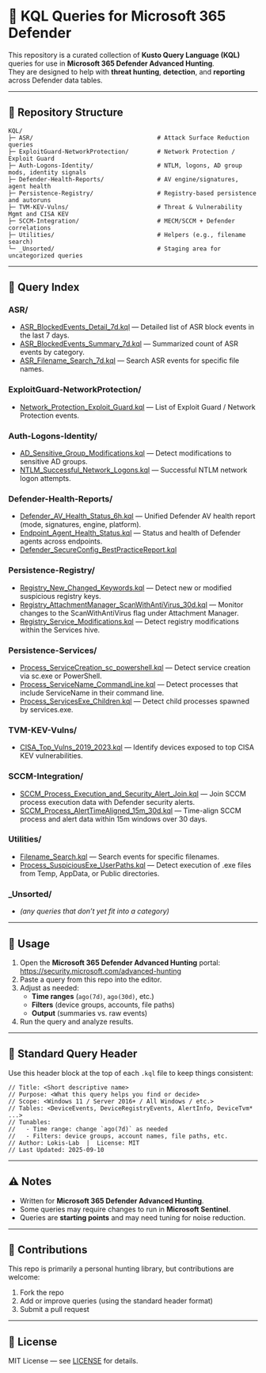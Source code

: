 # 🔎 KQL Queries for Microsoft 365 Defender

This repository is a curated collection of **Kusto Query Language (KQL)** queries for use in **Microsoft 365 Defender Advanced Hunting**.  
They are designed to help with **threat hunting**, **detection**, and **reporting** across Defender data tables.

---

## 📂 Repository Structure

```
KQL/
├─ ASR/                                   # Attack Surface Reduction queries
├─ ExploitGuard-NetworkProtection/        # Network Protection / Exploit Guard
├─ Auth-Logons-Identity/                  # NTLM, logons, AD group mods, identity signals
├─ Defender-Health-Reports/               # AV engine/signatures, agent health
├─ Persistence-Registry/                  # Registry-based persistence and autoruns
├─ TVM-KEV-Vulns/                         # Threat & Vulnerability Mgmt and CISA KEV
├─ SCCM-Integration/                      # MECM/SCCM + Defender correlations
├─ Utilities/                             # Helpers (e.g., filename search)
└─ _Unsorted/                             # Staging area for uncategorized queries
```

---

## 📑 Query Index

### ASR/
- [ASR_BlockedEvents_Detail_7d.kql](KQL/ASR/ASR_BlockedEvents_Detail_7d.kql) — Detailed list of ASR block events in the last 7 days.
- [ASR_BlockedEvents_Summary_7d.kql](KQL/ASR/ASR_BlockedEvents_Summary_7d.kql) — Summarized count of ASR events by category.
- [ASR_Filename_Search_7d.kql](KQL/ASR/ASR_Filename_Search_7d.kql) — Search ASR events for specific file names.

### ExploitGuard-NetworkProtection/
- [Network_Protection_Exploit_Guard.kql](KQL/ExploitGuard-NetworkProtection/Network_Protection_Exploit_Guard.kql) — List of Exploit Guard / Network Protection events.

### Auth-Logons-Identity/
- [AD_Sensitive_Group_Modifications.kql](KQL/Auth-Logons-Identity/AD_Sensitive_Group_Modifications.kql) — Detect modifications to sensitive AD groups.
- [NTLM_Successful_Network_Logons.kql](KQL/Auth-Logons-Identity/NTLM_Successful_Network_Logons.kql) — Successful NTLM network logon attempts.

### Defender-Health-Reports/
- [Defender_AV_Health_Status_6h.kql](KQL/Defender-Health-Reports/Defender_AV_Health_Status_6h.kql) — Unified Defender AV health report (mode, signatures, engine, platform).
- [Endpoint_Agent_Health_Status.kql](KQL/Defender-Health-Reports/Endpoint_Agent_Health_Status.kql) — Status and health of Defender agents across endpoints.
- [Defender_SecureConfig_BestPracticeReport.kql](KQL/Defender-Health-Reports/Defender_SecureConfig_BestPracticeReport.kql)

### Persistence-Registry/
- [Registry_New_Changed_Keywords.kql](KQL/Persistence-Registry/Registry_New_Changed_Keywords.kql) — Detect new or modified suspicious registry keys.
- [Registry_AttachmentManager_ScanWithAntiVirus_30d.kql](KQL/Persistence-Registry/Registry_AttachmentManager_ScanWithAntiVirus_30d.kql) — Monitor changes to the ScanWithAntiVirus flag under Attachment Manager.
- [Registry_Service_Modifications.kql](KQL/Persistence-Registry/Registry_Service_Modifications.kql) — Detect registry modifications within the Services hive.

### Persistence-Services/
- [Process_ServiceCreation_sc_powershell.kql](KQL/Persistence-Services/Process_ServiceCreation_sc_powershell.kql) — Detect service creation via sc.exe or PowerShell.
- [Process_ServiceName_CommandLine.kql](KQL/Persistence-Services/Process_ServiceName_CommandLine.kql) — Detect processes that include ServiceName in their command line.
- [Process_ServicesExe_Children.kql](KQL/Persistence-Services/Process_ServicesExe_Children.kql) — Detect child processes spawned by services.exe.

### TVM-KEV-Vulns/
- [CISA_Top_Vulns_2019_2023.kql](KQL/TVM-KEV-Vulns/CISA_Top_Vulns_2019_2023.kql) — Identify devices exposed to top CISA KEV vulnerabilities.

### SCCM-Integration/
- [SCCM_Process_Execution_and_Security_Alert_Join.kql](KQL/SCCM-Integration/SCCM_Process_Execution_and_Security_Alert_Join.kql) — Join SCCM process execution data with Defender security alerts.
- [SCCM_Process_AlertTimeAligned_15m_30d.kql](KQL/SCCM-Integration/SCCM_Process_AlertTimeAligned_15m_30d.kql) — Time-align SCCM process and alert data within 15m windows over 30 days.

### Utilities/
- [Filename_Search.kql](KQL/Utilities/Filename_Search.kql) — Search events for specific filenames.
- [Process_SuspiciousExe_UserPaths.kql](KQL/Utilities/Process_SuspiciousExe_UserPaths.kql) — Detect execution of .exe files from Temp, AppData, or Public directories.

### _Unsorted/
- *(any queries that don’t yet fit into a category)*

---

## 🚀 Usage

1. Open the **Microsoft 365 Defender Advanced Hunting** portal: https://security.microsoft.com/advanced-hunting  
2. Paste a query from this repo into the editor.  
3. Adjust as needed:
   - **Time ranges** (`ago(7d)`, `ago(30d)`, etc.)
   - **Filters** (device groups, accounts, file paths)
   - **Output** (summaries vs. raw events)
4. Run the query and analyze results.

---

## 🧱 Standard Query Header

Use this header block at the top of each `.kql` file to keep things consistent:

```kusto
// Title: <Short descriptive name>
// Purpose: <What this query helps you find or decide>
// Scope: <Windows 11 / Server 2016+ / All Windows / etc.>
// Tables: <DeviceEvents, DeviceRegistryEvents, AlertInfo, DeviceTvm* ...>
// Tunables:
//   - Time range: change `ago(7d)` as needed
//   - Filters: device groups, account names, file paths, etc.
// Author: Lokis-Lab  |  License: MIT
// Last Updated: 2025-09-10
```

---

## ⚠️ Notes

- Written for **Microsoft 365 Defender Advanced Hunting**.  
- Some queries may require changes to run in **Microsoft Sentinel**.  
- Queries are **starting points** and may need tuning for noise reduction.

---

## 🤝 Contributions

This repo is primarily a personal hunting library, but contributions are welcome:

1. Fork the repo  
2. Add or improve queries (using the standard header format)  
3. Submit a pull request

---
## 📜 License

MIT License — see [LICENSE](LICENSE) for details.
